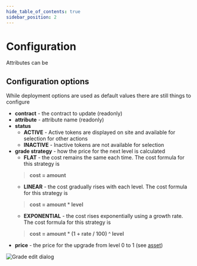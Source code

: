 ```yaml
---
hide_table_of_contents: true
sidebar_position: 2
---
```


# Configuration

Attributes can be 

## Configuration options

While deployment options are used as default values there are still things to configure

- **contract** - the contract to update (readonly)
- **attribute** - attribute name (readonly)
- **status**
  - **ACTIVE** - Active tokens are displayed on site and available for selection for other actions
  - **INACTIVE** - Inactive tokens are not available for selection
- **grade strategy** - how the price for the next level is calculated
  - **FLAT** - the cost remains the same each time. The cost formula for this strategy is
  > **cost = amount**
  - **LINEAR** - the cost gradually rises with each level. The cost formula for this strategy is
  > **cost = amount * level**
  - **EXPONENTIAL** - the cost rises exponentially using a growth rate. The cost formula for this strategy is
  > **cost = amount * (1 + rate / 100) ^ level**
- **price** - the price for the upgrade from level 0 to 1 (see [asset](/admin/miscellaneous/asset/))

![Grade edit dialog](/img/admin/mechanics-simple/grade/grade_edit.png)
